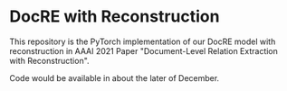 # DocRE with Reconstruction
This repository is the PyTorch implementation of our DocRE model with reconstruction in AAAI 2021 Paper "Document-Level Relation Extraction with Reconstruction".

Code would be available in about the later of December.
